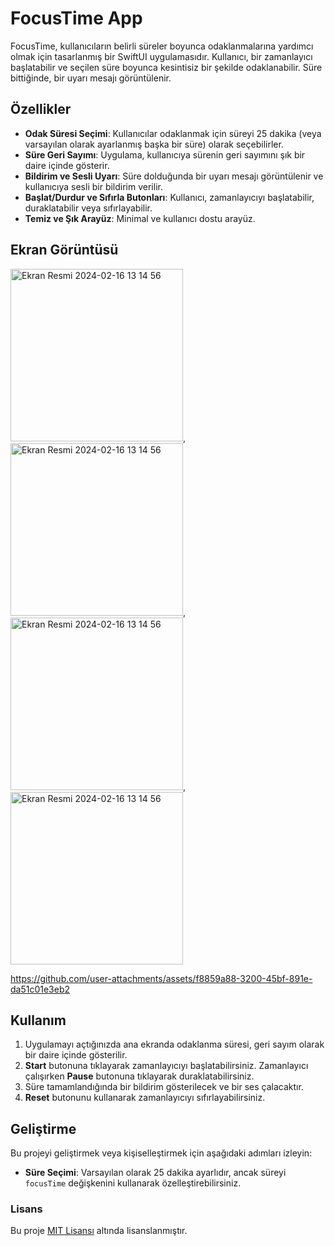 # FocusTime App

FocusTime, kullanıcıların belirli süreler boyunca odaklanmalarına yardımcı olmak için tasarlanmış bir SwiftUI uygulamasıdır. Kullanıcı, bir zamanlayıcı başlatabilir ve seçilen süre boyunca 
kesintisiz bir şekilde odaklanabilir. 
Süre bittiğinde, bir uyarı mesajı görüntülenir.

## Özellikler

- **Odak Süresi Seçimi**: Kullanıcılar odaklanmak için süreyi 25 dakika (veya varsayılan olarak ayarlanmış başka bir süre) olarak seçebilirler.
- **Süre Geri Sayımı**: Uygulama, kullanıcıya sürenin geri sayımını şık bir daire içinde gösterir.
- **Bildirim ve Sesli Uyarı**: Süre dolduğunda bir uyarı mesajı görüntülenir ve kullanıcıya sesli bir bildirim verilir.
- **Başlat/Durdur ve Sıfırla Butonları**: Kullanıcı, zamanlayıcıyı başlatabilir, duraklatabilir veya sıfırlayabilir.
- **Temiz ve Şık Arayüz**: Minimal ve kullanıcı dostu arayüz.

## Ekran Görüntüsü

<img width="276" alt="Ekran Resmi 2024-02-16 13 14 56" src="https://github.com/user-attachments/assets/a73001ed-9588-497d-830a-a190e7e74257">,
<img width="276" alt="Ekran Resmi 2024-02-16 13 14 56" src="https://github.com/user-attachments/assets/7824b171-9b79-4c45-b2d8-9550af95863a">,
<img width="276" alt="Ekran Resmi 2024-02-16 13 14 56" src="https://github.com/user-attachments/assets/a9915508-18c2-4cb3-ba4c-75201821f5be">,
<img width="276" alt="Ekran Resmi 2024-02-16 13 14 56" src="https://github.com/user-attachments/assets/dbf06b09-d6d7-4f14-bdde-e5b3a61f65be">






https://github.com/user-attachments/assets/f8859a88-3200-45bf-891e-da51c01e3eb2





## Kullanım

1. Uygulamayı açtığınızda ana ekranda odaklanma süresi, geri sayım olarak bir daire içinde gösterilir.
2. **Start** butonuna tıklayarak zamanlayıcıyı başlatabilirsiniz. Zamanlayıcı çalışırken **Pause** butonuna tıklayarak duraklatabilirsiniz.
3. Süre tamamlandığında bir bildirim gösterilecek ve bir ses çalacaktır.
4. **Reset** butonunu kullanarak zamanlayıcıyı sıfırlayabilirsiniz.

## Geliştirme

Bu projeyi geliştirmek veya kişiselleştirmek için aşağıdaki adımları izleyin:

- **Süre Seçimi**: Varsayılan olarak 25 dakika ayarlıdır, ancak süreyi `focusTime` değişkenini kullanarak özelleştirebilirsiniz.


### Lisans

Bu proje [MIT Lisansı](LICENSE) altında lisanslanmıştır.
